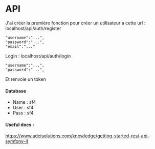 # API

J'ai créer la première fonction pour créer un utilisateur a cette url : localhost/api/auth/register


	"username":"...",
	"password":"...",
	"email":"..."


Login : localhost/api/auth/login

	"username":"...",
	"password":"...",

Et renvoie un token

#### Database

- Name : sf4
- User : sf4
- Pass : sf4



#### Useful docs : 

https://www.adcisolutions.com/knowledge/getting-started-rest-api-symfony-4
